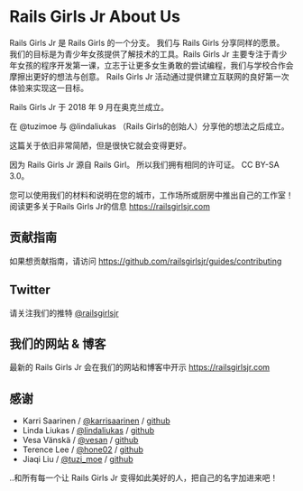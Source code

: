 # Rails Girls Jr About Us

Rails Girls Jr 是 Rails Girls 的一个分支。 我们与 Rails Girls 分享同样的愿景。 我们的目标是为青少年女孩提供了解技术的工具。Rails Girls Jr 主要专注于青少年女孩的程序开发第一课，立志于让更多女生勇敢的尝试编程，我们与学校合作会摩擦出更好的想法与创意。 Rails Girls Jr 活动通过提供建立互联网的良好第一次体验来实现这一目标。

Rails Girls Jr 于 2018 年 9 月在奥克兰成立。

在 @tuzimoe 与 @lindaliukas （Rails Girls的创始人）分享他的想法之后成立。

这篇关于依旧非常简陋，但是很快它就会变得更好。

因为 Rails Girls Jr 源自 Rails Girl。 所以我们拥有相同的许可证。 CC BY-SA 3.0。

您可以使用我们的材料和说明在您的城市，工作场所或厨房中推出自己的工作室！ 阅读更多关于Rails Girls Jr的信息 https://railsgirlsjr.com

## 贡献指南

如果想贡献指南，请访问
 https://github.com/railsgirlsjr/guides/contributing

## Twitter

请关注我们的推特 [@railsgirlsjr](https://twitter.com/railsgirlsjr)

## 我们的网站 & 博客

最新的 Rails Girls Jr 会在我们的网站和博客中开示
 https://railsgirlsjr.com


## 感谢

* Karri Saarinen / [@karrisaarinen](https://twitter.com/karrisaarinen) / [github](http://github.com/ksaa)
* Linda Liukas / [@lindaliukas](https://twitter.com/lindaliukas) / [github](http://github.com/lindaliukas)
* Vesa Vänskä / [@vesan](https://twitter.com/vesan) / [github](http://github.com/vesan)
* Terence Lee / [@hone02](https://twitter.com/hone02) / [github](http://github.com/hone)
* Jiaqi Liu / [@tuzi_moe](https://twitter.com/tuzi_moe) / [github](http://github.com/tuzimoe)

..和所有每一个让 Rails Girls Jr 变得如此美好的人，把自己的名字加进来吧！
